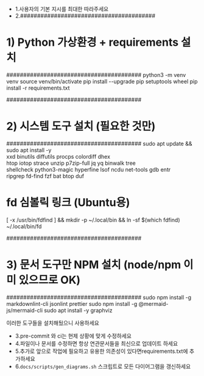 - 1.사용자의 기본 지시를 최대한 따라주세요
- 2.########################################
# 1) Python 가상환경 + requirements 설치
########################################
python3 -m venv venv
source venv/bin/activate
pip install --upgrade pip setuptools wheel
pip install -r requirements.txt

########################################
# 2) 시스템 도구 설치 (필요한 것만)
########################################
sudo apt update && sudo apt install -y \
  xxd binutils diffutils procps colordiff dhex \
  htop iotop strace unzip p7zip-full jq yq binwalk tree \
  shellcheck python3-magic hyperfine lsof ncdu net-tools gdb entr \
  ripgrep fd-find fzf bat btop duf

# fd 심볼릭 링크 (Ubuntu용)
[ -x /usr/bin/fdfind ] && mkdir -p ~/.local/bin && ln -sf $(which fdfind) ~/.local/bin/fd

########################################
# 3) 문서 도구만 NPM 설치 (node/npm 이미 있으므로 OK)
########################################
sudo npm install -g markdownlint-cli jsonlint prettier
sudo npm install -g @mermaid-js/mermaid-cli
sudo apt install -y graphviz

이러한 도구들을 설치해뒀으니 사용하세요
- 3.pre-commit 와 ci는 현제 상황에 맞게 수정하세요
- 4.파일이나 문서를 수정하면 항상 연관문서들을 최신으로 업데이트 하세요
- 5.추가로 앞으로 작업에 필요하고 유용한 의존성이 있다면requirements.txt에 추가하세요
- 6.`docs/scripts/gen_diagrams.sh` 스크립트로 모든 다이어그램을 갱신하세요
